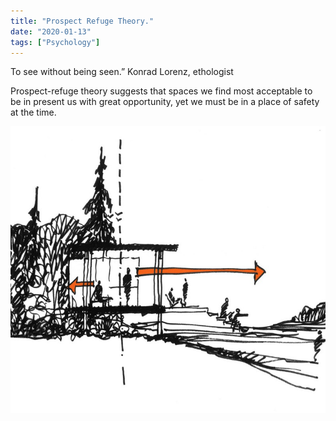 ```yaml
---
title: "Prospect Refuge Theory."
date: "2020-01-13"
tags: ["Psychology"]
---
```


To see without being seen.” Konrad Lorenz, ethologist

Prospect-refuge theory suggests that spaces we find most acceptable to be in present us with great opportunity, yet we must be in a place of safety at the time.

![Prospect Refuge Illustration](note_images/prospectRefuge.jpg)
